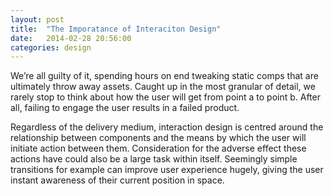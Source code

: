 ```yaml
---
layout: post
title:  "The Imporatance of Interaciton Design"
date:   2014-02-28 20:56:00
categories: design
---
```


We’re all guilty of it, spending hours on end tweaking static comps that are ultimately throw away assets. Caught up in the most granular of detail, we rarely stop to think about how the user will get from point a to point b. After all, failing to engage the user results in a failed product.

Regardless of the delivery medium, interaction design is centred around the relationship between components and the means by which the user will initiate action between them. Consideration for the adverse effect these actions have could also be a large task within itself. Seemingly simple transitions for example can improve user experience hugely, giving the user instant awareness of their current position in space.
